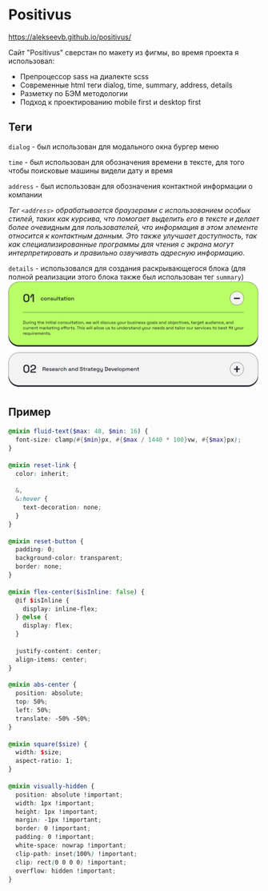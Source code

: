 # Positivus

https://alekseevb.github.io/positivus/

Сайт "Positivus" сверстан по макету из фигмы, во время проекта я использовал:

- Препроцессор sass на диалекте scss
- Современные html теги dialog, time, summary, address, details
- Разметку по БЭМ методологии
- Подход к проектированию mobile first и desktop first

## Теги

`dialog` - был использован для модального окна бургер меню

`time` - был использован для обозначения времени в тексте, для того чтобы поисковые машины видели дату и время

`address` - был использован для обозначения контактной информации о компании 

*Тег `<address>` обрабатывается браузерами с использованием особых стилей, таких как курсива, что помогает выделить его в тексте и делает более очевидным для пользователей, что информация в этом элементе относится к контактным данным. Это также улучшает доступность, так как специализированные программы для чтения с экрана могут интерпретировать и правильно озвучивать адресную информацию.* 

`details` - использовался для создания раскрывающегося блока (для полной реализации этого блока также был использован тег `summary`) 
<img src='./details-block'>

## Пример

```scss
@mixin fluid-text($max: 48, $min: 16) {
  font-size: clamp(#{$min}px, #{$max / 1440 * 100}vw, #{$max}px);
}

@mixin reset-link {
  color: inherit;

  &,
  &:hover {
    text-decoration: none;
  }
}

@mixin reset-button {
  padding: 0;
  background-color: transparent;
  border: none;
}

@mixin flex-center($isInline: false) {
  @if $isInline {
    display: inline-flex;
  } @else {
    display: flex;
  }

  justify-content: center;
  align-items: center;
}

@mixin abs-center {
  position: absolute;
  top: 50%;
  left: 50%;
  translate: -50% -50%;
}

@mixin square($size) {
  width: $size;
  aspect-ratio: 1;
}

@mixin visually-hidden {
  position: absolute !important;
  width: 1px !important;
  height: 1px !important;
  margin: -1px !important;
  border: 0 !important;
  padding: 0 !important;
  white-space: nowrap !important;
  clip-path: inset(100%) !important;
  clip: rect(0 0 0 0) !important;
  overflow: hidden !important;
}
```

